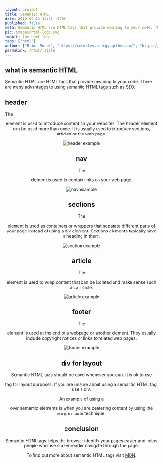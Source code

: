 ```yaml
---
layout: project
title: Semantic HTML
date: 2019-09-02 12:25 -0700
published: false
meta: Semantic HTML are HTML tags that provide meaning to your code. There are many advantages to using semantic HTML tags such as SEO.
pic: images/html-logo.svg
imgAlt: the html logo
tags: ["html"]
author: ["Brian Munoz", "https://colorlessenergy.github.io/", "https://github.com/colorlessenergy"]
permalink: /html/:title
---
```


## what is semantic HTML

Semantic HTML are HTML tags that provide meaning to your code. There are many advantages to using semantic HTML tags such as SEO.


## header

The <code class="highlight__code"><header></code> element is used to introduce content on your websites. The header element can be used more than once. It is usually used to introduce sections, articles or the web page.

<div class="center">
  <img src="{{ site.baseurl }}/images/semantic-html-container/header-example.png" alt="header example" title="header example">
</div>

## nav

The <code class="highlight__code"><nav></code> element is used to contain links on your web page.

<div class="center">
  <img src="{{ site.baseurl }}/images/semantic-html-container/nav-example.png" alt="nav example" title="nav example">
</div>


## sections

The <code class="highlight__code"><section></code> element is used as containers or wrappers that separate different parts of your page instead of using a div element. Sections elements typically have a heading in them.


<div class="center">
  <img src="{{ site.baseurl }}/images/semantic-html-container/section-example.png" alt="section example" title="section example">
</div>

## article

The <code class="highlight__code"><article></code> element is used to wrap content that can be isolated and make sense such as a article.

<div class="center">
  <img src="{{ site.baseurl }}/images/semantic-html-container/article-example.png" alt="article example" title="article example">
</div>

## footer 

The <code class="highlight__code"><footer></code> element is used at the end of a webpage or another element. They usually include copyright notices or links to related web pages.

<div class="center">
  <img src="{{ site.baseurl }}/images/semantic-html-container/footer-example.png" alt="footer example" title="footer example">
</div>


## div for layout

Semantic HTML tags should be used whenever you can. It is ok to use <code class="highlight__code"><div></code> tag for layout purposes. If you are unsure about using a semantic HTML tag, use a div.

An example of using a <code class="highlight__code"><div></code> over semantic elements is when you are centering content by using the <code class="highlight__code">margin: auto</code> technique.

## conclusion

Semantic HTMl tags helps the browser identify your pages easier and helps people who use screenreader navigate through the page.

To find out more about semantic HTML tags visit [MDN](https://developer.mozilla.org/en-US/docs/Glossary/Semantics).